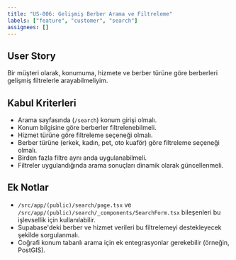 ```yaml
---
title: "US-006: Gelişmiş Berber Arama ve Filtreleme"
labels: ["feature", "customer", "search"]
assignees: []
---
```


## User Story

Bir müşteri olarak, konumuma, hizmete ve berber türüne göre berberleri gelişmiş filtrelerle arayabilmeliyim.

## Kabul Kriterleri

*   Arama sayfasında (`/search`) konum girişi olmalı.
*   Konum bilgisine göre berberler filtrelenebilmeli.
*   Hizmet türüne göre filtreleme seçeneği olmalı.
*   Berber türüne (erkek, kadın, pet, oto kuaför) göre filtreleme seçeneği olmalı.
*   Birden fazla filtre aynı anda uygulanabilmeli.
*   Filtreler uygulandığında arama sonuçları dinamik olarak güncellenmeli.

## Ek Notlar

*   `/src/app/(public)/search/page.tsx` ve `/src/app/(public)/search/_components/SearchForm.tsx` bileşenleri bu işlevsellik için kullanılabilir.
*   Supabase'deki berber ve hizmet verileri bu filtrelemeyi destekleyecek şekilde sorgulanmalı.
*   Coğrafi konum tabanlı arama için ek entegrasyonlar gerekebilir (örneğin, PostGIS).
